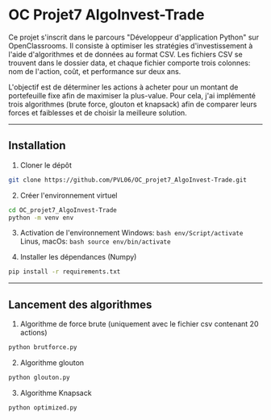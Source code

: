 # OC Projet7 AlgoInvest-Trade

Ce projet s'inscrit dans le parcours "Développeur d'application Python" sur OpenClassrooms. Il consiste à optimiser les stratégies d'investissement à l'aide d'algorithmes et de données au format CSV. Les fichiers CSV se trouvent dans le dossier data, et chaque fichier comporte trois colonnes: nom de l'action, coût, et performance sur deux ans.

L'objectif est de déterminer les actions à acheter pour un montant de portefeuille fixe afin de maximiser la plus-value. Pour cela, j'ai implémenté trois algorithmes (brute force, glouton et knapsack) afin de comparer leurs forces et faiblesses et de choisir la meilleure solution.
***
## Installation
1. Cloner le dépôt
```bash
git clone https://github.com/PVL06/OC_projet7_AlgoInvest-Trade.git
```
2. Créer l'environnement virtuel
```bash
cd OC_projet7_AlgoInvest-Trade
python -m venv env
```

3. Activation de l'environnement
Windows: ```bash env/Script/activate``` 
Linus, macOs: ```bash source env/bin/activate```  

4. Installer les dépendances (Numpy)
```bash
pip install -r requirements.txt
``` 
***
## Lancement des algorithmes
1. Algorithme de force brute (uniquement avec le fichier csv contenant 20 actions)
```bash
python brutforce.py
```
2. Algorithme glouton
```bash
python glouton.py
```
3. Algorithme Knapsack
```bash
python optimized.py
```